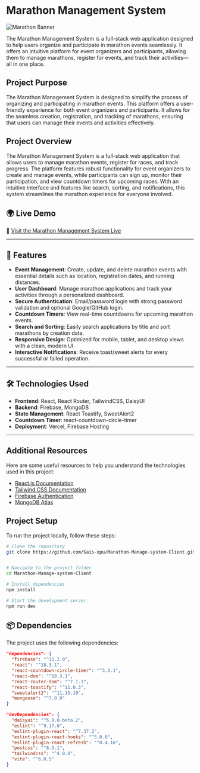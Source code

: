# Marathon Management System

![Marathon Banner](https://i.ibb.co/wNr4ZM6f/marathon.png)

The Marathon Management System is a full-stack web application designed to help users organize and participate in marathon events seamlessly. It offers an intuitive platform for event organizers and participants, allowing them to manage marathons, register for events, and track their activities—all in one place.
## Project Purpose  

The Marathon Management System is designed to simplify the process of organizing and participating in marathon events. This platform offers a user-friendly experience for both event organizers and participants. It allows for the seamless creation, registration, and tracking of marathons, ensuring that users can manage their events and activities effectively.

## Project Overview  

The Marathon Management System is a full-stack web application that allows users to manage marathon events, register for races, and track progress. The platform features robust functionality for event organizers to create and manage events, while participants can sign up, monitor their participation, and view countdown timers for upcoming races. With an intuitive interface and features like search, sorting, and notifications, this system streamlines the marathon experience for everyone involved.

## 🌍 Live Demo  
🔗 [Visit the Marathon Management System Live](https://marathon-manage-system.web.app/)

---

## 🚀 Features  

- **Event Management**: Create, update, and delete marathon events with essential details such as location, registration dates, and running distances.  
- **User Dashboard**: Manage marathon applications and track your activities through a personalized dashboard.  
- **Secure Authentication**: Email/password login with strong password validation and optional Google/GitHub login.  
- **Countdown Timers**: View real-time countdowns for upcoming marathon events.  
- **Search and Sorting**: Easily search applications by title and sort marathons by creation date.  
- **Responsive Design**: Optimized for mobile, tablet, and desktop views with a clean, modern UI.  
- **Interactive Notifications**: Receive toast/sweet alerts for every successful or failed operation.

---

## 🛠️ Technologies Used  

- **Frontend**: React, React Router, TailwindCSS, DaisyUI  
- **Backend**: Firebase, MongoDB  
- **State Management**: React Toastify, SweetAlert2  
- **Countdown Timer**: react-countdown-circle-timer  
- **Deployment**: Vercel, Firebase Hosting
  

---

## Additional Resources

Here are some useful resources to help you understand the technologies used in this project:

- [React.js Documentation](https://reactjs.org/docs/getting-started.html)
- [Tailwind CSS Documentation](https://tailwindcss.com/docs)
- [Firebase Authentication](https://firebase.google.com/docs/auth)
- [MongoDB Atlas](https://www.mongodb.com/cloud/atlas)

## Project Setup

To run the project locally, follow these steps:

```sh
# Clone the repository
git clone https://github.com/Sais-opu/Marathon-Manage-system-Client.git


# Navigate to the project folder
cd Marathon-Manage-system-Client

# Install dependencies
npm install

# Start the development server
npm run dev
```
## 📦 Dependencies  

The project uses the following dependencies:  

```json
"dependencies": {
  "firebase": "^11.2.0",
  "react": "^18.3.1",
  "react-countdown-circle-timer": "^3.2.1",
  "react-dom": "^18.3.1",
  "react-router-dom": "^7.1.3",
  "react-toastify": "^11.0.3",
  "sweetalert2": "^11.15.10",
  "mongoose": "^7.0.0"  
}

"devDependencies": {
  "daisyui": "^5.0.0-beta.2",
  "eslint": "^9.17.0",
  "eslint-plugin-react": "^7.37.2",
  "eslint-plugin-react-hooks": "^5.0.0",
  "eslint-plugin-react-refresh": "^0.4.16",
  "postcss": "^8.5.1",
  "tailwindcss": "^4.0.0",
  "vite": "^6.0.5"
}
